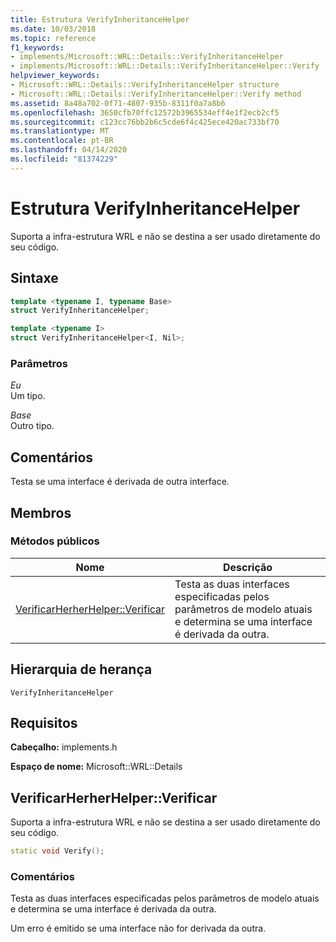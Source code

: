 ```yaml
---
title: Estrutura VerifyInheritanceHelper
ms.date: 10/03/2018
ms.topic: reference
f1_keywords:
- implements/Microsoft::WRL::Details::VerifyInheritanceHelper
- implements/Microsoft::WRL::Details::VerifyInheritanceHelper::Verify
helpviewer_keywords:
- Microsoft::WRL::Details::VerifyInheritanceHelper structure
- Microsoft::WRL::Details::VerifyInheritanceHelper::Verify method
ms.assetid: 8a48a702-0f71-4807-935b-8311f0a7a8b6
ms.openlocfilehash: 3650cfb70ffc12572b3965534eff4e1f2ecb2cf5
ms.sourcegitcommit: c123cc76bb2b6c5cde6f4c425ece420ac733bf70
ms.translationtype: MT
ms.contentlocale: pt-BR
ms.lasthandoff: 04/14/2020
ms.locfileid: "81374229"
---
```

# <a name="verifyinheritancehelper-structure"></a>Estrutura VerifyInheritanceHelper

Suporta a infra-estrutura WRL e não se destina a ser usado diretamente do seu código.

## <a name="syntax"></a>Sintaxe

```cpp
template <typename I, typename Base>
struct VerifyInheritanceHelper;

template <typename I>
struct VerifyInheritanceHelper<I, Nil>;
```

### <a name="parameters"></a>Parâmetros

*Eu*<br/>
Um tipo.

*Base*<br/>
Outro tipo.

## <a name="remarks"></a>Comentários

Testa se uma interface é derivada de outra interface.

## <a name="members"></a>Membros

### <a name="public-methods"></a>Métodos públicos

Nome                                       | Descrição
------------------------------------------ | -------------------------------------------------------------------------------------------------------------------------------------
[VerificarHerherHelper::Verificar](#verify) | Testa as duas interfaces especificadas pelos parâmetros de modelo atuais e determina se uma interface é derivada da outra.

## <a name="inheritance-hierarchy"></a>Hierarquia de herança

`VerifyInheritanceHelper`

## <a name="requirements"></a>Requisitos

**Cabeçalho:** implements.h

**Espaço de nome:** Microsoft::WRL::Details

## <a name="verifyinheritancehelperverify"></a><a name="verify"></a>VerificarHerherHelper::Verificar

Suporta a infra-estrutura WRL e não se destina a ser usado diretamente do seu código.

```cpp
static void Verify();
```

### <a name="remarks"></a>Comentários

Testa as duas interfaces especificadas pelos parâmetros de modelo atuais e determina se uma interface é derivada da outra.

Um erro é emitido se uma interface não for derivada da outra.
